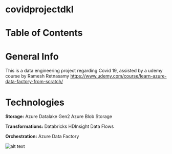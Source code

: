 # covidprojectdkl
# Table of Contents


# General Info
This is a data engineering project regarding Covid 19, assisted by a udemy course by Ramesh Retnasamy https://www.udemy.com/course/learn-azure-data-factory-from-scratch/

# Technologies
**Storage:**
Azure Datalake Gen2
Azure Blob Storage

**Transformations:**
Databricks
HDInsight
Data Flows

**Orchestration:**
Azure Data Factory



![alt text]([https://github.com/dydudy789/covidprojectdkl/issues/1#issue-1729183731](https://user-images.githubusercontent.com/21047696/241493403-d0ea6b13-c593-4da9-b2a3-e026a704bee9.png))


